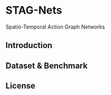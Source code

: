 # STAG-Nets
Spatio-Temporal Action Graph Networks

## Introduction

## Dataset & Benchmark

## License
